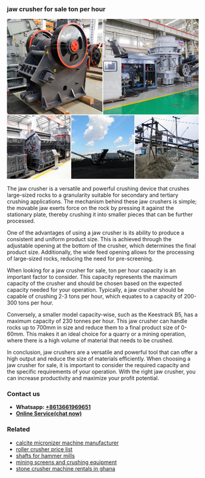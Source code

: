 <h3>jaw crusher for sale ton per hour</h3><img src='1706753772.jpg' alt=''><p>The jaw crusher is a versatile and powerful crushing device that crushes large-sized rocks to a granularity suitable for secondary and tertiary crushing applications. The mechanism behind these jaw crushers is simple; the movable jaw exerts force on the rock by pressing it against the stationary plate, thereby crushing it into smaller pieces that can be further processed.</p><p>One of the advantages of using a jaw crusher is its ability to produce a consistent and uniform product size. This is achieved through the adjustable opening at the bottom of the crusher, which determines the final product size. Additionally, the wide feed opening allows for the processing of large-sized rocks, reducing the need for pre-screening.</p><p>When looking for a jaw crusher for sale, ton per hour capacity is an important factor to consider. This capacity represents the maximum capacity of the crusher and should be chosen based on the expected capacity needed for your operation. Typically, a jaw crusher should be capable of crushing 2-3 tons per hour, which equates to a capacity of 200-300 tons per hour.</p><p>Conversely, a smaller model capacity-wise, such as the Keestrack B5, has a maximum capacity of 230 tonnes per hour. This jaw crusher can handle rocks up to 700mm in size and reduce them to a final product size of 0-60mm. This makes it an ideal choice for a quarry or a mining operation, where there is a high volume of material that needs to be crushed.</p><p>In conclusion, jaw crushers are a versatile and powerful tool that can offer a high output and reduce the size of materials efficiently. When choosing a jaw crusher for sale, it is important to consider the required capacity and the specific requirements of your operation. With the right jaw crusher, you can increase productivity and maximize your profit potential.</p><h3>Contact us</h3><ul><li><strong>Whatsapp:&nbsp;<a href="https://wa.me/8613661969651">+8613661969651</a></strong></li><li><a href="https://swt.shibang-china.com/?git&amp;zhl&amp;jaw crusher for sale ton per hour"><strong>Online Service(chat now)</strong></a></li></ul><h3>Related</h3><ul><li><a href='calcite micronizer machine manufacturer.md'>calcite micronizer machine manufacturer</a></li><li><a href='roller crusher price list.md'>roller crusher price list</a></li><li><a href='shafts for hammer mills.md'>shafts for hammer mills</a></li><li><a href='mining screens and crushing equipment.md'>mining screens and crushing equipment</a></li><li><a href='stone crusher machine rentals in ghana.md'>stone crusher machine rentals in ghana</a></li></ul>